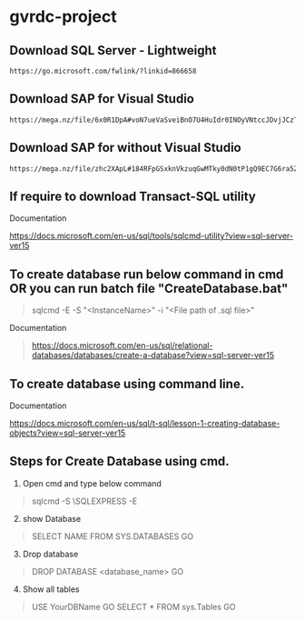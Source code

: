 # gvrdc-project


## Download SQL Server - Lightweight

    https://go.microsoft.com/fwlink/?linkid=866658

## Download SAP for Visual Studio

    https://mega.nz/file/6x0R1DpA#voN7ueVaSveiBnO7U4HuIdr0INOyVNtccJDvjJCzTOM

## Download SAP for without Visual Studio

    https://mega.nz/file/zhc2XApL#184RFpGSxknVkzuqGwMTky0dN0tP1gQ9EC7G6ra5Za4

## If require to download Transact-SQL utility

Documentation

https://docs.microsoft.com/en-us/sql/tools/sqlcmd-utility?view=sql-server-ver15

## To create database run below command in cmd OR you can run batch file "CreateDatabase.bat"

> sqlcmd -E -S "<ComputerName>\<InstanceName>" -i "<File path of .sql file>"

Documentation

> https://docs.microsoft.com/en-us/sql/relational-databases/databases/create-a-database?view=sql-server-ver15

## To create database using command line.

Documentation

https://docs.microsoft.com/en-us/sql/t-sql/lesson-1-creating-database-objects?view=sql-server-ver15

## Steps for Create Database using cmd.

1) Open cmd and type below command
> sqlcmd -S <computer name>\SQLEXPRESS -E

2) show Database
> SELECT NAME FROM SYS.DATABASES
> GO

3) Drop database
> DROP DATABASE <database_name>
> GO

4) Show all tables
> USE YourDBName
> GO 
> SELECT *
> FROM sys.Tables
> GO
